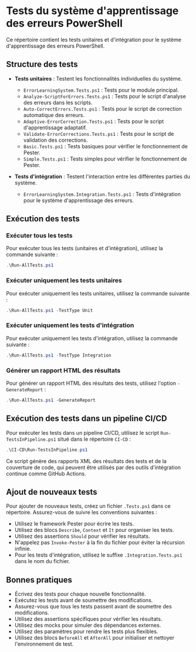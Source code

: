 # Tests du système d'apprentissage des erreurs PowerShell

Ce répertoire contient les tests unitaires et d'intégration pour le système d'apprentissage des erreurs PowerShell.

## Structure des tests

- **Tests unitaires** : Testent les fonctionnalités individuelles du système.
  - `ErrorLearningSystem.Tests.ps1` : Tests pour le module principal.
  - `Analyze-ScriptForErrors.Tests.ps1` : Tests pour le script d'analyse des erreurs dans les scripts.
  - `Auto-CorrectErrors.Tests.ps1` : Tests pour le script de correction automatique des erreurs.
  - `Adaptive-ErrorCorrection.Tests.ps1` : Tests pour le script d'apprentissage adaptatif.
  - `Validate-ErrorCorrections.Tests.ps1` : Tests pour le script de validation des corrections.
  - `Basic.Tests.ps1` : Tests basiques pour vérifier le fonctionnement de Pester.
  - `Simple.Tests.ps1` : Tests simples pour vérifier le fonctionnement de Pester.

- **Tests d'intégration** : Testent l'interaction entre les différentes parties du système.
  - `ErrorLearningSystem.Integration.Tests.ps1` : Tests d'intégration pour le système d'apprentissage des erreurs.

## Exécution des tests

### Exécuter tous les tests

Pour exécuter tous les tests (unitaires et d'intégration), utilisez la commande suivante :

```powershell
.\Run-AllTests.ps1
```

### Exécuter uniquement les tests unitaires

Pour exécuter uniquement les tests unitaires, utilisez la commande suivante :

```powershell
.\Run-AllTests.ps1 -TestType Unit
```

### Exécuter uniquement les tests d'intégration

Pour exécuter uniquement les tests d'intégration, utilisez la commande suivante :

```powershell
.\Run-AllTests.ps1 -TestType Integration
```

### Générer un rapport HTML des résultats

Pour générer un rapport HTML des résultats des tests, utilisez l'option `-GenerateReport` :

```powershell
.\Run-AllTests.ps1 -GenerateReport
```

## Exécution des tests dans un pipeline CI/CD

Pour exécuter les tests dans un pipeline CI/CD, utilisez le script `Run-TestsInPipeline.ps1` situé dans le répertoire `CI-CD` :

```powershell
.\CI-CD\Run-TestsInPipeline.ps1
```

Ce script génère des rapports XML des résultats des tests et de la couverture de code, qui peuvent être utilisés par des outils d'intégration continue comme GitHub Actions.

## Ajout de nouveaux tests

Pour ajouter de nouveaux tests, créez un fichier `.Tests.ps1` dans ce répertoire. Assurez-vous de suivre les conventions suivantes :

- Utilisez le framework Pester pour écrire les tests.
- Utilisez des blocs `Describe`, `Context` et `It` pour organiser les tests.
- Utilisez des assertions `Should` pour vérifier les résultats.
- N'appelez pas `Invoke-Pester` à la fin du fichier pour éviter la récursion infinie.
- Pour les tests d'intégration, utilisez le suffixe `.Integration.Tests.ps1` dans le nom du fichier.

## Bonnes pratiques

- Écrivez des tests pour chaque nouvelle fonctionnalité.
- Exécutez les tests avant de soumettre des modifications.
- Assurez-vous que tous les tests passent avant de soumettre des modifications.
- Utilisez des assertions spécifiques pour vérifier les résultats.
- Utilisez des mocks pour simuler des dépendances externes.
- Utilisez des paramètres pour rendre les tests plus flexibles.
- Utilisez des blocs `BeforeAll` et `AfterAll` pour initialiser et nettoyer l'environnement de test.

